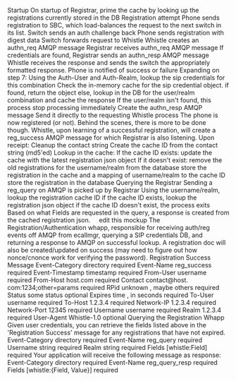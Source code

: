 Startup
On startup of Registrar, prime the cache by looking up the registrations currently stored in the DB
Registration attempt
Phone sends registration to SBC, which load-balances the request to the next switch in its list.
Switch sends an auth challenge back
Phone sends registration with digest data
Switch forwards request to Whistle
Whistle creates an 
authn_req
 AMQP message
Registrar receives authn_req AMQP message
If credentials are found, Registrar sends an authn_resp AMQP message
Whistle receives the response and sends the switch the appropriately formatted response.
Phone is notified of success or failure
Expanding on step 7:
Using the Auth-User and Auth-Realm, lookup the sip credentials for this combination
Check the in-memory cache for the sip credential object.
if found, return the object
else, lookup in the DB for the user/realm combination and cache the response
 If the user/realm isn't found, this process stop processing immediately
Create the 
authn_resp
 AMQP message
Send it directly to the requesting Whistle process
The phone is now registered (or not). Behind the scenes, there is more to be done though. Whistle, upon learning of a successful registration, will create a 
reg_success
 AMQP message for which Registrar is also listening. Upon receipt:
Cleanup the contact string
Create the cache ID from the contact string (md5'ed)
Lookup in the cache:
If the cache ID exists:
update the cache with the latest registration json object
If it doesn't exist:
remove the old registrations for the username/realm from the database
store the registration in the cache and a mapping of username/realm to the cache ID
store the registration in the database
Querying the Registrar
Sending a 
reg_query
 on AMQP is picked up by Registrar
Using the username/realm, lookup the registration cache ID
if the cache ID exists, lookup the registration json object
if the cache ID doesn't exist, the process exits
Based on what Fields are requested in the query, a response is created from the cached registration json.
 
 
edit this mockup
The Registration/Authentication whapp, responsible for receiving auth/reg events off AMQP from ecallmgr, querying a SIP credentials DB, and returning a response to AMQP on successful lookup. A registration doc will also be created/updated on success (may need to figure out how nonce/cnonce work for verifying the password).
Registration Success Message
Event-Category
directory
required
Event-Name
reg_success
required
Event-Timestamp
timestamp
required
From-User
username
required
From-Host
host.com
required
Contact
contact@host.
com:1234;other=params
required
RPid
unknown
, maybe others
required
Status
some status
optional
Expires
time
, in seconds
required
To-User
username
required
To-Host
1.2.3.4
required
Network-IP
1.2.3.4
required
Network-Port
12345
required
Username
username
required
Realm
1.2.3.4
required
User-Agent
Whistle-1.0
optional
Querying the Registration Whapp
Given user credentials, you can retrieve the fields listed above in the 'Registration Success' message for any registrations that have not expired.
Event-Category
directory
required
Event-Name
reg_query
required
Username
string
required
Realm
string
required
Fields
[whistle:Field]
required
Your application will receive the following message as response:
Event-Category
directory
required
Event-Name
reg_query_resp
required
Fields
[whistle:{Field, Value}]
required
